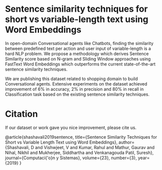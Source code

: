 # Sentence similarity techniques for short vs variable-length text using Word Embeddings
In open-domain Conversational agents like Chatbots, finding the similarity between predefined text per action and user input of variable-length is a hard NLP problem. We propose a methodology which derives Sentence Similarity score based on N-gram and Sliding Window approaches using FastText Word Embeddings which outperforms the current state-of-the-art sentence similarity techniques.

We are publishing this dataset related to shopping domain to build Conversational agents. Extensive experiments on the dataset achieved improvement of 6% in accuracy, 2% in precision and 80% in recall in Classification task based on the existing sentence similarity techniques.

# Citation

If our dataset or work gave you nice improvement, please cite us.

@article{shashavali2019sentence,
  title={Sentence Similarity Techniques for Short vs Variable Length Text using Word Embeddings},
  author={Shashavali, D and Vishwjeet, V and Kumar, Rahul and Mathur, Gaurav and Nihal, Nikhil and Mukherjee, Siddhartha and Venkanagouda Patil, Suresh},
  journal={Computaci{\'o}n y Sistemas},
  volume={23},
  number={3},
  year={2019}
}
